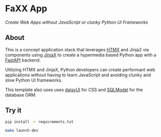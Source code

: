 # FaXX App

_Create Web Apps without JavaScript or clunky Python UI Frameworks_

## About
This is a concept application stack that leverages [HTMX](https://htmx.org/) and Jinja2 via components using [JinjaX](https://jinjax.scaletti.dev/) to create a hypermedia based Python app with a [FastAPI](https://fastapi.tiangolo.com/) backend.

Utilizing HTMX and JinjaX, Python developers can create performant web applications without having to learn JavaScript and avoiding clunky and slow Python UI frameworks.

This template also uses uses [daisyUI](https://daisyui.com/components/swap/) for CSS and [SQLModel](https://sqlmodel.tiangolo.com/) for the database ORM.

## Try it
```bash
pip install -r requirements.txt
```

```bash
make launch-dev
```
